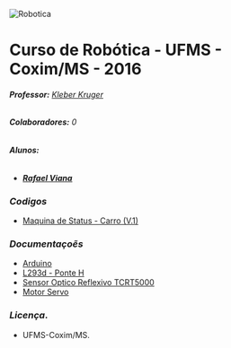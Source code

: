 
![Robotica](http://3.bp.blogspot.com/-YBfjQDZYWJw/TbjPWgriNSI/AAAAAAAACQc/qkVk75QqfDw/s1600/banner_robotica.jpg)

# Curso de Robótica - UFMS - Coxim/MS - 2016
###### __Professor:__  [Kleber Kruger](https://github.com/kleberkruger)

###### __Colaboradores:__ 0

###### __Alunos:__
- ___[Rafael Viana](https://github.com/rafaelgov95)___



 

### *__Codigos__*
* [Maquina de Status - Carro (V.1)](https://github.com/rafaelgov95/Robotica/blob/master/carro-seguidor-de-linha/carro-seguidor-de-linha-v1.ino)

### *__Documentaçoẽs__*
* [Arduino](https://www.arduino.cc/)
* [L293d - Ponte H ](http://labdegaragem.com/profiles/blogs/tutorial-de-como-utilizar-motor-dc-com-l293d-ponte-h-e-arduino)
* [Sensor Optico Reflexivo TCRT5000](http://www.arduinoecia.com.br/2013/10/sensor-optico-reflexivo-tcrt5000.html)
* [Motor Servo](http://labdegaragem.com/profiles/blogs/tutorial-arduino-com-servomotor)

### *__Licença__*.

* UFMS-Coxim/MS.
